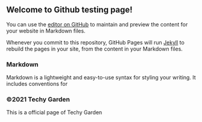 ## Welcome to Github testing page!

You can use the [editor on GitHub](https://github.com/omix122/techytheme/edit/gh-pages/index.md) to maintain and preview the content for your website in Markdown files.

Whenever you commit to this repository, GitHub Pages will run [Jekyll](https://jekyllrb.com/) to rebuild the pages in your site, from the content in your Markdown files.

### Markdown

Markdown is a lightweight and easy-to-use syntax for styling your writing. It includes conventions for


### ©2021 Techy Garden

This is a official page of Techy Garden
